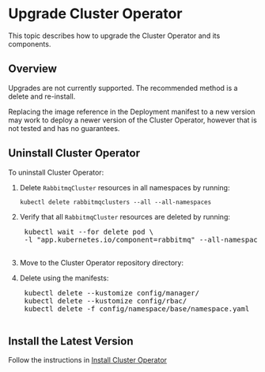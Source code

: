 # Upgrade Cluster Operator

This topic describes how to upgrade the Cluster Operator and its components.

## <a id="overview"> </a> Overview

Upgrades are not currently supported. The recommended method is a delete and re-install.

Replacing the image reference in the Deployment manifest to a new version may work to deploy
a newer version of the Cluster Operator, however that is not tested and has no guarantees.


## <a id='uninstall-manifests'></a> Uninstall Cluster Operator

To uninstall Cluster Operator:

1. Delete `RabbitmqCluster` resources in all namespaces by running:

    ```
    kubectl delete rabbitmqclusters --all --all-namespaces
    ```

1. Verify that all `RabbitmqCluster` resources are deleted by running:

    <pre class="terminal">
    kubectl wait --for delete pod \
    -l "app.kubernetes.io/component=rabbitmq" --all-namespaces --timeout=300s
    </pre>

1. Move to the Cluster Operator repository directory:

1. Delete using the manifests:

    <pre class='hljs lang-bash'>
    kubectl delete --kustomize config/manager/
    kubectl delete --kustomize config/rbac/
    kubectl delete -f config/namespace/base/namespace.yaml
    </pre>


## <a id='install'></a> Install the Latest Version

Follow the instructions in [Install Cluster Operator](/install-cluster-operator.html)

